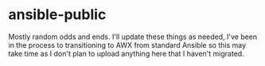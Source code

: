# ansible-public
Mostly random odds and ends.
I'll update these things as needed, I've been in the process to transitioning to AWX from standard Ansible so this may take time as I don't plan to upload anything here that I haven't migrated.
